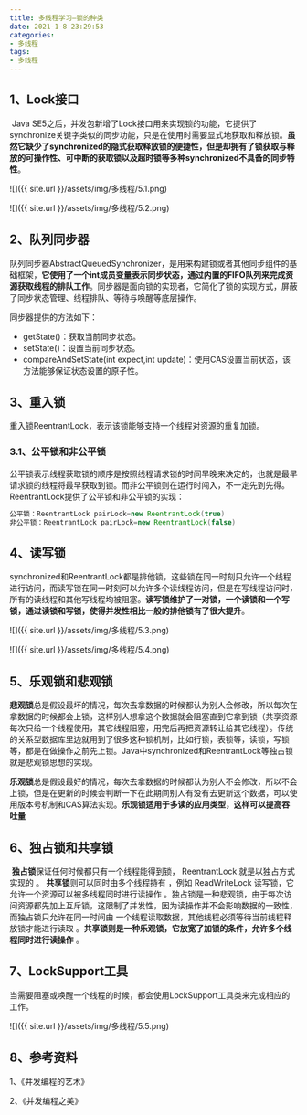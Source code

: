 ```yaml
---
title: 多线程学习—锁的种类
date: 2021-1-8 23:29:53
categories:
- 多线程
tags:
- 多线程
---
```


## 1、Lock接口

​    Java SE5之后，并发包新增了Lock接口用来实现锁的功能，它提供了synchronize关键字类似的同步功能，只是在使用时需要显式地获取和释放锁。**虽然它缺少了synchronized的隐式获取释放锁的便捷性，但是却拥有了锁获取与释放的可操作性、可中断的获取锁以及超时锁等多种synchronized不具备的同步特性**。

![]({{ site.url }}/assets/img/多线程/5.1.png)


![]({{ site.url }}/assets/img/多线程/5.2.png)


## 2、队列同步器

​     队列同步器AbstractQueuedSynchronizer，是用来构建锁或者其他同步组件的基础框架，**它使用了一个int成员变量表示同步状态，通过内置的FIFO队列来完成资源获取线程的排队工作**。同步器是面向锁的实现者，它简化了锁的实现方式，屏蔽了同步状态管理、线程排队、等待与唤醒等底层操作。

   同步器提供的方法如下：
- getState()：获取当前同步状态。
- setState()：设置当前同步状态。
- compareAndSetState(int expect,int update)：使用CAS设置当前状态，该方法能够保证状态设置的原子性。

## 3、重入锁

   重入锁ReentrantLock，表示该锁能够支持一个线程对资源的重复加锁。

###   3.1、公平锁和非公平锁

​     公平锁表示线程获取锁的顺序是按照线程请求锁的时间早晚来决定的，也就是最早请求锁的线程将最早获取到锁。而非公平锁则在运行时闯入，不一定先到先得。ReentrantLock提供了公平锁和非公平锁的实现：

```java
公平锁：ReentrantLock pairLock=new ReentrantLock(true)
非公平锁：ReentrantLock pairLock=new ReentrantLock(false)
```

## 4、读写锁

​    synchronized和ReentrantLock都是排他锁，这些锁在同一时刻只允许一个线程进行访问，而读写锁在同一时刻可以允许多个读线程访问，但是在写线程访问时，所有的读线程和其他写线程均被阻塞。**读写锁维护了一对锁，一个读锁和一个写锁，通过读锁和写锁，使得并发性相比一般的排他锁有了很大提升**。

![]({{ site.url }}/assets/img/多线程/5.3.png)


![]({{ site.url }}/assets/img/多线程/5.4.png)


## 5、乐观锁和悲观锁

​     **悲观锁**总是假设最坏的情况，每次去拿数据的时候都认为别人会修改，所以每次在拿数据的时候都会上锁，这样别人想拿这个数据就会阻塞直到它拿到锁（共享资源每次只给一个线程使用，其它线程阻塞，用完后再把资源转让给其它线程）。传统的关系型数据库里边就用到了很多这种锁机制，比如行锁，表锁等，读锁，写锁等，都是在做操作之前先上锁。Java中synchronized和ReentrantLock等独占锁就是悲观锁思想的实现。

​     **乐观锁**总是假设最好的情况，每次去拿数据的时候都认为别人不会修改，所以不会上锁，但是在更新的时候会判断一下在此期间别人有没有去更新这个数据，可以使用版本号机制和CAS算法实现。**乐观锁适用于多读的应用类型，这样可以提高吞吐量** 

## 6、独占锁和共享锁

​     **独占锁**保证任何时候都只有一个线程能得到锁， ReentrantLock 就是以独占方式实现的 。 **共享锁**则可以同时由多个线程持有 ，例如 ReadWriteLock 读写锁，它允许一个资源可以被多线程同时进行读操作 。独占锁是一种悲观锁，由于每次访问资源都先加上互斥锁，这限制了并发性，因为读操作并不会影响数据的一致性，而独占锁只允许在同一时间由 一个线程读取数据，其他线程必须等待当前线程释放锁才能进行读取 。**共享锁则是一种乐观锁，它放宽了加锁的条件，允许多个线程同时进行读操作** 。  

## 7、LockSupport工具

当需要阻塞或唤醒一个线程的时候，都会使用LockSupport工具类来完成相应的工作。

![]({{ site.url }}/assets/img/多线程/5.5.png)


## 8、参考资料

1、《并发编程的艺术》

2、《并发编程之美》



